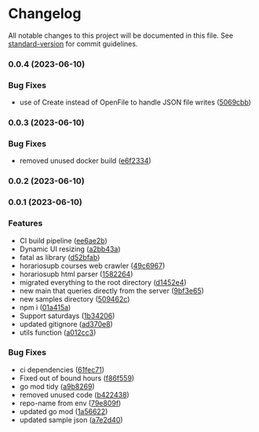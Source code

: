 # Changelog

All notable changes to this project will be documented in this file. See [standard-version](https://github.com/conventional-changelog/standard-version) for commit guidelines.

### 0.0.4 (2023-06-10)


### Bug Fixes

* use of Create instead of OpenFile to handle JSON file writes ([5069cbb](https://github.com/shoriwe/course-mixer/commit/5069cbb5b546e0fba357bdd184ec11e339c47a7d))

### 0.0.3 (2023-06-10)


### Bug Fixes

* removed unused docker build ([e6f2334](https://github.com/shoriwe/course-mixer/commit/e6f2334af4ed9edd261c6ca7b0367d2e23c028e4))

### 0.0.2 (2023-06-10)

### 0.0.1 (2023-06-10)


### Features

* CI build pipeline ([ee6ae2b](https://github.com/shoriwe/course-mixer/commit/ee6ae2b70cb14a019c7c171df2588c090a4be085))
* Dynamic UI resizing ([a2bb43a](https://github.com/shoriwe/course-mixer/commit/a2bb43a290677dd4d9a704e62620a6392c32142e))
* fatal as library ([d52bfab](https://github.com/shoriwe/course-mixer/commit/d52bfabf233ffb7f3766caad6fe5683ff8557c69))
* horariosupb courses web crawler ([49c6967](https://github.com/shoriwe/course-mixer/commit/49c6967f4d8ebc92b60b9d3dd1bbde97968e0530))
* horariosupb html parser ([1582264](https://github.com/shoriwe/course-mixer/commit/1582264ce7b9ea9011c19f5fc83e8885f727e596))
* migrated everything to the root directory ([d1452e4](https://github.com/shoriwe/course-mixer/commit/d1452e484215bd202d90879f577a087c5e2287a9))
* new main that queries directly from the server ([9bf3e65](https://github.com/shoriwe/course-mixer/commit/9bf3e650225eee6a127eb953649f9af322a10044))
* new samples directory ([509462c](https://github.com/shoriwe/course-mixer/commit/509462c3be2a0c30262ffb8ea7393dcec00ff153))
* npm i ([01a415a](https://github.com/shoriwe/course-mixer/commit/01a415ac2985b1bd8d8ca360d23d2ae96ca409ca))
* Support saturdays ([1b34206](https://github.com/shoriwe/course-mixer/commit/1b34206dd6edc03a4b451d7f8fc7df7898c6f139))
* updated gitignore ([ad370e8](https://github.com/shoriwe/course-mixer/commit/ad370e8763a7612d33f9f7f96181ee8937e916cd))
* utils function ([a012cc3](https://github.com/shoriwe/course-mixer/commit/a012cc3c752405f4d2f83b9b4055c4d7dbbe7772))


### Bug Fixes

* ci dependencies ([61fec71](https://github.com/shoriwe/course-mixer/commit/61fec7192013d03a3d59addec3e20d1a2770bce5))
* Fixed out of bound hours ([f86f559](https://github.com/shoriwe/course-mixer/commit/f86f559c8a63b491e75fa6dfecd6ecd39d75ac1c))
* go mod tidy ([a9b8269](https://github.com/shoriwe/course-mixer/commit/a9b82691fe8c8e841c8f60077ccb260f8013cb8b))
* removed unused code ([b422438](https://github.com/shoriwe/course-mixer/commit/b4224384e1112779e9bfa1eb3aeb9372560b7d4f))
* repo-name from env ([79e809f](https://github.com/shoriwe/course-mixer/commit/79e809f58d34bac5ccd7171c13a8541def745fd8))
* updated go mod ([1a56622](https://github.com/shoriwe/course-mixer/commit/1a566225b38367db00a3beac82b181665e38681b))
* updated sample json ([a7e2d40](https://github.com/shoriwe/course-mixer/commit/a7e2d401d203c91772aeb9ece6e030bc2b595ccb))

